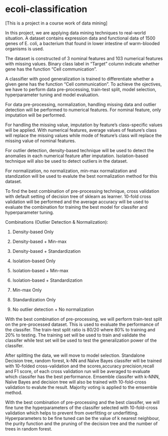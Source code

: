 # ecoli-classification

[This is a project in a course work of data mining]

In this project, we are applying data mining techniques to real-world situation. A dataset contains expression data and functional data of 1500 genes of E. coli, a bacterium that found in lower intestine of warm-blooded organisms is used.

The dataset is constructed of 3 nominal features and 103 numerical features with missing values. Binary class label in “Target” column indicate whether gene has the function “Cell communication”.

A classifier with good generalization is trained to differentiate whether a given gene has the function “Cell communication”.
To achieve the ojectives, we have to perform data pre-processing, train-test split, model selection, hyperparameter tuning and model evaluation.

For data pre-processing, normalization, handling missing data and outlier detection will be performed to numerical features. For nominal feature, only imputation will be performed.

For handling the missing value, imputation by feature’s class-specific values will be applied. With numerical features, average values of feature’s class will replace the missing values while mode of feature’s class will replace the missing value of nominal features.

For outlier detection, density-based technique will be used to detect the anomalies in each numerical feature after imputation. Isolation-based technique will also be used to detect outliers in the dataset.

For normalization, no normalization, min-max normalization and standization will be used to evalute the best normalization method for this dataset.

To find the best combination of pre-processing technique, cross validation with default setting of decision tree of sklearn as learner. 10-fold cross validation will be performed and the average accuracy will be used to evaluate the combination for training the best model for classifer and hyperparameter tuning.

Combinations (Outlier Detection & Normalization):

1) Density-based Only

2) Density-based + Min-max

3) Density-based + Standardization

4) Isolation-based Only

5) Isolation-based + Min-max

6) Isolation-based + Standardization

7) Min-max Only

8) Standardization Only

9) No outlier detection + No normalization


With the best combination of pre-processing, we will perform train-test split on the pre-processed dataset. This is used to evaluate the performance of the classifer. The train-test split ratio is 80/20 where 80% to training and 20% to testing. The training set will be used to train and validate the classifer while test set will be used to test the generalization power of the classifer.

After splitting the data, we will move to model selection. Standalone Decision tree, random forest, k-NN and Naïve Bayes classifer will be trained with 10-folded cross-validation and the scores,accuracy precision,recall and F1 score, of each cross validation run will be averaged to evaluate which classifer has the best performance. Emsemble classifer with k-NNN, Naïve Bayes and decision tree will also be trained with 10-fold-cross validation to evalute the result. Majority voting is applied to the emsemble method.

With the best combination of pre-processing and the best classifer, we will fine tune the hyperparameters of the classifer selected with 10-fold-cross validation which helps to prevent from overfitting or underfitting. Hyperparameters to be fine tuned can be the value of k nearest neighbour, the purity function and the pruning of the decision tree and the number of trees in random forest.
